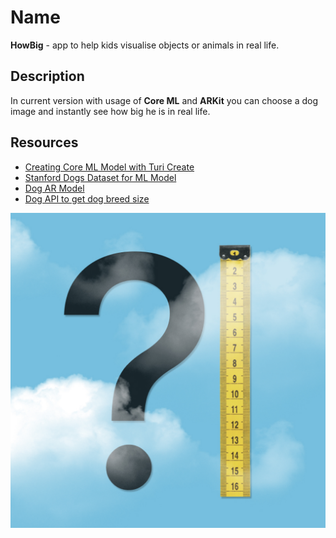 # Name

**HowBig** - app to help kids visualise objects or animals in real life.

## Description

In current version with usage of **Core ML** and **ARKit** you can choose a dog image and instantly see how big he is in real life.

## Resources

- [Creating Core ML Model with Turi Create](https://www.freecodecamp.org/news/how-to-train-a-core-ml-model-with-turi-create-to-classify-dog-breeds-bc1d0fa108b/)
- [Stanford Dogs Dataset for ML Model](http://vision.stanford.edu/aditya86/ImageNetDogs/)
- [Dog AR Model](https://github.com/yx79/ARKit-Wolf)
- [Dog API to get dog breed size](https://docs.thedogapi.com/example-by-breed)

![App Icon](https://github.com/SkiDDoUA/HowBig/blob/main/HowBig/Assets.xcassets/AppIcon.appiconset/Instagram%20post%20-%20222.png)
